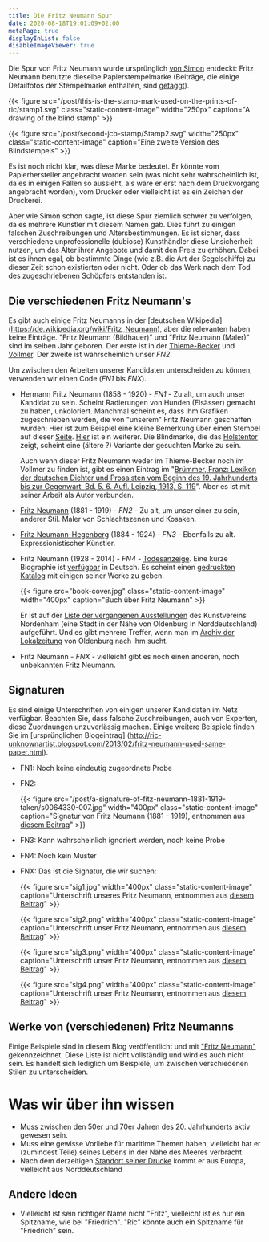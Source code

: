 ```yaml
---
title: Die Fritz Neumann Spur
date: 2020-08-18T19:01:09+02:00
metaPage: true
displayInList: false
disableImageViewer: true
---
```

Die Spur von Fritz Neumann wurde ursprünglich [von Simon](http://ric-unknownartist.blogspot.com/2013/02/fritz-neumann-used-same-paper.html) entdeckt: Fritz Neumann benutzte dieselbe Papierstempelmarke (Beiträge, die einige Detailfotos der Stempelmarke enthalten, sind [getaggt](/tags/Stamp)).

{{< figure src="/post/this-is-the-stamp-mark-used-on-the-prints-of-ric/stamp1.svg" class="static-content-image" width="250px" caption="A drawing of the blind stamp" >}}

{{< figure src="/post/second-jcb-stamp/Stamp2.svg" width="250px" class="static-content-image" caption="Eine zweite Version des Blindstempels" >}}

Es ist noch nicht klar, was diese Marke bedeutet. Er könnte vom Papierhersteller angebracht worden sein (was nicht sehr wahrscheinlich ist, da es in einigen Fällen so aussieht, als wäre er erst nach dem Druckvorgang angebracht worden), vom Drucker oder vielleicht ist es ein Zeichen der Druckerei.

Aber wie Simon schon sagte, ist diese Spur ziemlich schwer zu verfolgen, da es mehrere Künstler mit diesem Namen gab. Dies führt zu einigen falschen Zuschreibungen und Altersbestimmungen. Es ist sicher, dass verschiedene unprofessionelle (dubiose) Kunsthändler diese Unsicherheit nutzen, um das Alter ihrer Angebote und damit den Preis zu erhöhen. Dabei ist es ihnen egal, ob bestimmte Dinge (wie z.B. die Art der Segelschiffe) zu dieser Zeit schon existierten oder nicht. Oder ob das Werk nach dem Tod des zugeschriebenen Schöpfers entstanden ist.

Die verschiedenen Fritz Neumann's
---------------------------------

Es gibt auch einige Fritz Neumanns in der [deutschen Wikipedia] (https://de.wikipedia.org/wiki/Fritz_Neumann), aber die relevanten haben keine Einträge. "Fritz Neumann (Bildhauer)" und "Fritz Neumann (Maler)" sind im selben Jahr geboren. Der erste ist in der [Thieme-Becker](https://en.wikipedia.org/wiki/Thieme-Becker) und [Vollmer](https://de.wikipedia.org/wiki/Thieme-Becker#Vollmer). Der zweite ist wahrscheinlich unser _FN2_.

Um zwischen den Arbeiten unserer Kandidaten unterscheiden zu können, verwenden wir einen Code (_FN1_ bis _FNX_).

* Hermann Fritz Neumann (1858 - 1920) - _FN1_ - Zu alt, um auch unser Kandidat zu sein. Scheint Radierungen von Hunden (Elsässer) gemacht zu haben, unkoloriert. Manchmal scheint es, dass ihm Grafiken zugeschrieben werden, die von "unserem" Fritz Neumann geschaffen wurden: Hier ist zum Beispiel eine kleine Bemerkung über einen Stempel auf dieser [Seite](https://www.grafikliebhaber.de/NeumannHermann_Fritz-_Schaeferhund_/topic/Shop_Detailseite/shop_art_id/88764/tpl/koenitz_detail). [Hier](http://www.hamsheregallery.co.uk/stock.php?id=1554) ist ein weiterer. Die Blindmarke, die das [Holstentor](https://en.wikipedia.org/wiki/Holstentor) zeigt, scheint eine (ältere ?) Variante der gesuchten Marke zu sein.

    Auch wenn dieser Fritz Neumann weder im Thieme-Becker noch im Vollmer zu finden ist, gibt es einen Eintrag im "[Brümmer, Franz: Lexikon der deutschen Dichter und Prosaisten vom Beginn des 19. Jahrhunderts bis zur Gegenwart. Bd. 5. 6. Aufl. Leipzig, 1913, S. 119](http://www.deutschestextarchiv.de/bruemmer_lexikon05_1913/123)". Aber es ist mit seiner Arbeit als Autor verbunden.

* [Fritz Neumann](http://www.artnet.com/artists/fritz-neumann/) (1881 - 1919) - _FN2_ - Zu alt, um unser einer zu sein, anderer Stil. Maler von Schlachtszenen und Kosaken.

* [Fritz Neumann-Hegenberg](https://www.stadtwiki-goerlitz.de/index.php?title=Fritz_Neumann-Hegenberg) (1884 - 1924) - _FN3_ - Ebenfalls zu alt. Expressionistischer Künstler.

* Fritz Neumann (1928 - 2014) - _FN4_ - [Todesanzeige](https://aspetos.com/de/parten/niedersachsen/oldenburg-oldenburg-kreisfreie-stadt/fritz-neumann). Eine kurze Biographie ist [verfügbar](http://derschy.de/Biografien/M-N) in Deutsch. Es scheint einen [gedruckten Katalog](https://books.google.de/books/about/Fritz_Neumann.html?id=bXdcAAAACAAJ) mit einigen seiner Werke zu geben.


    {{< figure src="book-cover.jpg" class="static-content-image" width="400px" caption="Buch über Fritz Neumann" >}}

    Er ist auf der [Liste der vergangenen Ausstellungen](http://www.kunstverein-nordenham.de/verzeichnis.html) des Kunstvereins Nordenham (eine Stadt in der Nähe von Oldenburg in Norddeutschland) aufgeführt. Und es gibt mehrere Treffer, wenn man im [Archiv der Lokalzeitung](https://epaper.nwzonline.de/archiv/) von Oldenburg nach ihm sucht.

* Fritz Neumann - _FNX_ - vielleicht gibt es noch einen anderen, noch unbekannten Fritz Neumann.

Signaturen
----------

Es sind einige Unterschriften von einigen unserer Kandidaten im Netz verfügbar. Beachten Sie, dass falsche Zuschreibungen, auch von Experten, diese Zuordnungen unzuverlässig machen. Einige weitere Beispiele finden Sie im [ursprünglichen Blogeintrag] (http://ric-unknownartist.blogspot.com/2013/02/fritz-neumann-used-same-paper.html).


* FN1: Noch keine eindeutig zugeordnete Probe
* FN2:

    {{< figure src="/post/a-signature-of-fitz-neumann-1881-1919-taken/s0064330-007.jpg" width="400px" class="static-content-image" caption="Signatur von Fritz Neumann (1881 - 1919), entnommen aus [diesem Beitrag](/de/post/a-signature-of-fitz-neumann-1881-1919-taken)" >}}


* FN3: Kann wahrscheinlich ignoriert werden, noch keine Probe
* FN4: Noch kein Muster
* FNX: Das ist die Signatur, die wir suchen:

    {{< figure src="sig1.jpg" width="400px" class="static-content-image" caption="Unterschrift unseres Fritz Neumann, entnommen aus [diesem Beitrag](/de/post/sailing-boats-in-a-harbour)" >}}

    {{< figure src="sig2.png" width="400px" class="static-content-image" caption="Unterschrift unser Fritz Neumann, entnommen aus [diesem Beitrag](/de/post/zwei-hunde-fuchs-terrier)" >}}

    {{< figure src="sig3.png" width="400px" class="static-content-image" caption="Unterschrift unser Fritz Neumann, entnommen aus [diesem Beitrag](/de/post/zwei-drucke-von-einer-platte)" >}}

    {{< figure src="sig4.png" width="400px" class="static-content-image" caption="Unterschrift unser Fritz Neumann, entnommen aus [diesem Beitrag](/de/post/zwei-abdrucke-von-einer-platte)" >}}


Werke von (verschiedenen) Fritz Neumanns
----------------------------------------

Einige Beispiele sind in diesem Blog veröffentlicht und mit ["Fritz Neumann"](/tags/fritz-neumann) gekennzeichnet. Diese Liste ist nicht vollständig und wird es auch nicht sein. Es handelt sich lediglich um Beispiele, um zwischen verschiedenen Stilen zu unterscheiden.

Was wir über ihn wissen
=======================

* Muss zwischen den 50er und 70er Jahren des 20. Jahrhunderts aktiv gewesen sein.
* Muss eine gewisse Vorliebe für maritime Themen haben, vielleicht hat er (zumindest Teile) seines Lebens in der Nähe des Meeres verbracht
* Nach dem derzeitigen [Standort seiner Drucke](/Karte) kommt er aus Europa, vielleicht aus Norddeutschland

Andere Ideen
------------

* Vielleicht ist sein richtiger Name nicht "Fritz", vielleicht ist es nur ein Spitzname, wie bei "Friedrich". "Ric" könnte auch ein Spitzname für "Friedrich" sein.
